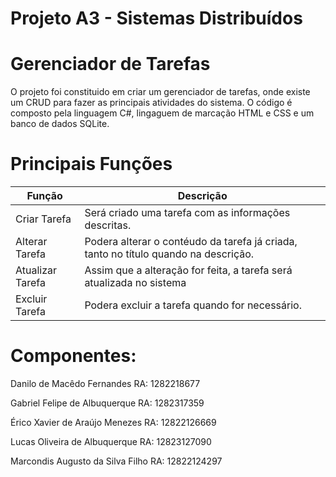 
# Projeto A3 - Sistemas Distribuídos

# Gerenciador de Tarefas

O projeto foi constituido em criar um gerenciador de tarefas, onde existe um CRUD para fazer as principais atividades do sistema. O código é composto pela linguagem C#, lingaguem de marcação HTML e CSS e um banco de dados SQLite.

# Principais Funções

| Função               | Descrição                                                |
| ----------------- | ---------------------------------------------------------------- |
| Criar Tarefa      | Será criado uma tarefa com as informações descritas. | 
| Alterar Tarefa    | Podera alterar o contéudo da tarefa já criada, tanto no título quando na descrição. |
| Atualizar Tarefa  | Assim que a alteração for feita, a tarefa será atualizada no sistema |
| Excluir Tarefa    | Podera excluir a tarefa quando for necessário. |

# Componentes:

Danilo de Macêdo Fernandes RA: 1282218677

Gabriel Felipe de Albuquerque RA: 1282317359

Érico Xavier de Araújo Menezes RA: 12822126669

Lucas Oliveira de Albuquerque RA: 12823127090

Marcondis Augusto da Silva Filho RA: 12822124297